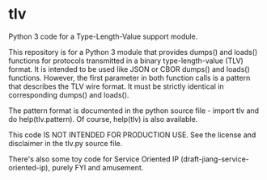 # tlv
Python 3 code for a Type-Length-Value support module.

This repository is for a Python 3 module that provides dumps() and loads() functions for protocols transmitted in a binary type-length-value (TLV) format. It is intended to be used like JSON or CBOR dumps() and loads() functions. However, the first parameter in both function calls is a pattern that describes the TLV wire format. It must be strictly identical in corresponding dumps() and loads().

The pattern format is documented in the python source file - import tlv and do help(tlv.pattern). Of course, help(tlv) is also available.

This code IS NOT INTENDED FOR PRODUCTION USE. See the license and disclaimer in the tlv.py source file.

There's also some toy code for Service Oriented IP (draft-jiang-service-oriented-ip), purely FYI and amusement.
